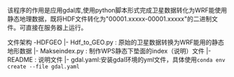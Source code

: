 该程序的作用是应用gdal库,使用python脚本形式完成卫星数据转化为WRF能使用静态地理数据，既将HDF文件转化为"00001.xxxxx-00001.xxxxx"的二进制文件。可直接在服务器上运行。

文件架构
-HDFGEO
 |- Hdf_to_GEO.py : 原始的卫星数据转换为WRF能用的静态地形数据
 |- Makseindex.py : 制作WPS静态下垫面的index（说明）文件
 |- README : 说明文件
 |- gdal.yaml:安装gdal环境的yml文件，具体使用`conda env create --file gdal.yaml`